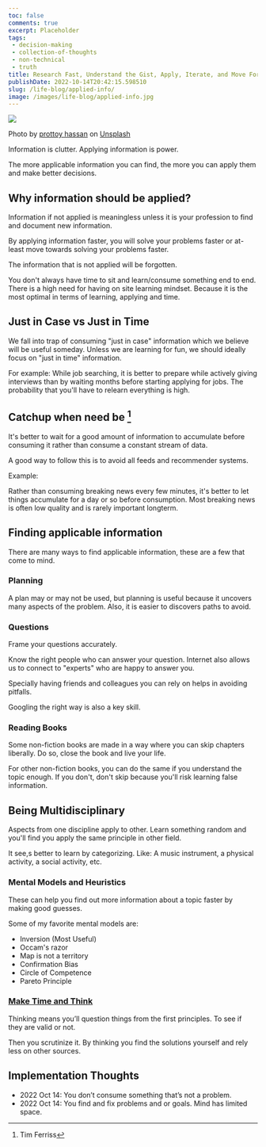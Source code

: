 ```yaml
---
toc: false
comments: true
excerpt: Placeholder 
tags:
 - decision-making
 - collection-of-thoughts
 - non-technical
 - truth
title: Research Fast, Understand the Gist, Apply, Iterate, and Move Forward
publishDate: 2022-10-14T20:42:15.598510
slug: /life-blog/applied-info/
image: /images/life-blog/applied-info.jpg
---
```

![](/images/life-blog/applied-info.jpg)

Photo by <a href="https://unsplash.com/@pro321?utm_source=unsplash&utm_medium=referral&utm_content=creditCopyText">prottoy hassan</a> on <a href="https://unsplash.com/s/photos/life-blog/thinking?utm_source=unsplash&utm_medium=referral&utm_content=creditCopyText">Unsplash</a>

Information is clutter. Applying information is power.

The more applicable information you can find, the more you can apply them and make better decisions.

## Why information should be applied?

Information if not applied is meaningless unless it is your profession to find and document new information.

By applying information faster, you will solve your problems faster or at-least move towards solving your problems faster.
  
The information that is not applied will be forgotten.

You don't always have time to sit and learn/consume something end to end. There is a high need for having on site learning mindset. Because it is the most optimal in terms of learning, applying and time.

## Just in Case vs Just in Time

We fall into trap of consuming "just in case" information which we believe will be useful someday. Unless we are learning for fun, we should ideally focus on "just in time" information.

For example: While job searching, it is better to prepare while actively giving interviews than by waiting months before starting applying for jobs. The probability that you'll have to relearn everything is high.

## Catchup when need be [^1]

It's better to wait for a good amount of information to accumulate before consuming it rather than consume a constant stream of data.

A good way to follow this is to avoid all feeds and recommender systems.

Example:

Rather than consuming breaking news every few minutes, it's better to let things accumulate for a day or so before consumption. Most breaking news is often low quality and is rarely important longterm.

## Finding applicable information

There are many ways to find applicable information, these are a few that come to mind.

### Planning

A plan may or may not be used, but planning is useful because it uncovers many aspects of the problem. Also, it is easier to discovers paths to avoid.

### Questions

Frame your questions accurately.

Know the right people who can answer your question. Internet also allows us to connect to "experts" who are happy to answer you.

Specially having friends and colleagues you can rely on helps in avoiding pitfalls.

Googling the right way is also a key skill.

### Reading Books

Some non-fiction books are made in a way where you can skip chapters liberally. Do so, close the book and live your life.

For other non-fiction books, you can do the same if you understand the topic enough. If you don't, don't skip because you'll risk learning false information.

## Being Multidisciplinary

Aspects from one discipline apply to other. Learn something random and you'll find you apply the same principle in other field.

It see,s better to learn by categorizing. Like: A music instrument, a physical activity, a social activity, etc.

### Mental Models and Heuristics

These can help you find out more information about a topic faster by making good guesses.

Some of my favorite mental models are:

- Inversion (Most Useful)
- Occam's razor
- Map is not a territory
- Confirmation Bias
- Circle of Competence
- Pareto Principle

### [Make Time and Think](/life-blog/think/)

Thinking means you’ll question things from the first principles. To see if they are valid or not.

Then you scrutinize it. By thinking you find the solutions yourself and rely less on other sources.

## Implementation Thoughts

- 2022 Oct 14: You don’t consume something that’s not a problem.
- 2022 Oct 14: You find and fix problems and or goals. Mind has limited space.

[^1]: Tim Ferriss
